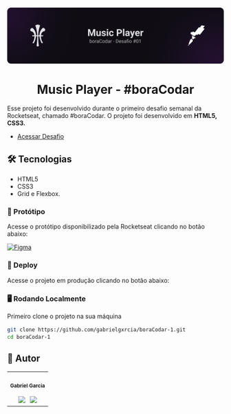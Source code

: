![bannerMusicPlayer](./github/211811007-5c4861f9-b558-4e71-aaa9-43fb2bcc618f.png)

<h1 align='center'>Music Player - #boraCodar</h1>

<p> Esse projeto foi desenvolvido durante o primeiro desafio semanal da Rocketseat, chamado #boraCodar. O projeto foi desenvolvido em <b>HTML5, CSS3.</b></p>

- [Acessar Desafio](https://boracodar.dev)

## 🛠 Tecnologias

- HTML5
- CSS3
- Grid e Flexbox.

<h3>🎨 Protótipo</h3>

Acesse o protótipo disponibilizado pela Rocketseat clicando no botão abaixo:

<a href="https://www.figma.com/file/aUPz0jeV4vtvVcyIASj0RA/%23boraCodar---Desafio-1?node-id=1128%3A22&t=1zXSyQs8rmFfMeG4-1
">![Figma](https://img.shields.io/badge/Acessar%20Protótipo-2A2141?style=for-the-badge&logo=figma&logoColor=white)</a>

<h3>🔗 Deploy</h3>

Acesse o projeto em produção clicando no botão abaixo:

<a href="" target='_blank'></a>

<h3> 🖥 Rodando Localmente</h3>

Primeiro clone o projeto na sua máquina

```bash
git clone https://github.com/gabrielgxrcia/boraCodar-1.git
cd boraCodar-1
```

## 👤 Autor

<table>
  <tr>
    <td align="center"><a href="https://github.com/gabrielgxrcia"><img style="border-radius: 50%;" src="https://avatars.githubusercontent.com/u/110958994?s=400&u=94c73a2ad59ada921e441ec6c850b920a8ad5441&v=4" width="100px;" alt=""/><br /><sub><b>Gabriel Garcia</b></sub></a><br /><br /><a href="https://www.linkedin.com/in/gabrielgarciagrazeffi/"><img src="https://user-images.githubusercontent.com/86114583/192514843-1087a34f-74f9-46aa-94fa-e824950af81f.svg" width="20px"/></a>⠀<a href="mailto:gabrielgrazeffi12@gmail.com"><img src="https://user-images.githubusercontent.com/86114583/192515071-4fa6bce6-6ee9-49ca-9395-c17e74075a20.svg" width="20px"/></a>
